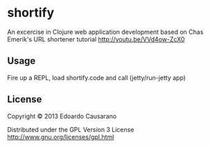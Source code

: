 # shortify

An excercise in Clojure web application development based on Chas Emerik's URL shortener tutorial http://youtu.be/VVd4ow-ZcX0

## Usage

Fire up a REPL, load shortify.code and call (jetty/run-jetty app)

## License

Copyright © 2013 Edoardo Causarano

Distributed under the GPL Version 3 License http://www.gnu.org/licenses/gpl.html
